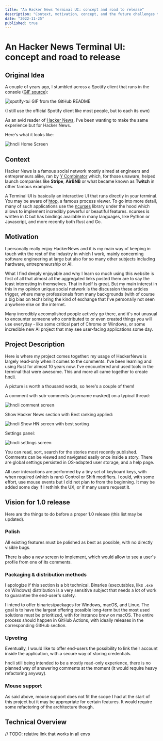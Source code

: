 ```yaml
---
title: "An Hacker News Terminal UI: concept and road to release"
description: "Context, motivation, concept, and the future challenges to come for a 1.0 release."
date: "2022-11-25"
published: true
---
```


# An Hacker News Terminal UI: concept and road to release

## Original Idea

A couple of years ago, I stumbled across a Spotify client that runs in the console ([GIF source](https://github.com/Rigellute/spotify-tui)):

![spotify-tui GIF from the GitHub README](/hncli/spotify-tui.gif)

(I still use the official Spotify client like most people, but to each its own)

As an avid reader of [Hacker News](https://news.ycombinator.com/), I've been wanting to make the same experience but for Hacker News.

Here's what it looks like:

![hncli Home Screen](/hncli/home.png)

## Context

Hacker News is a famous social network mostly aimed at engineers and entrepreneurs alike, ran by [Y Combinator](https://www.ycombinator.com/) which, for those unaware, helped launch companies like **Stripe**, **AirBNB** or what became known as **Twitch** in other famous examples.

A Terminal UI is basically an interactive UI that runs directly in your terminal. You may be aware of [htop](https://htop.dev/), a famous process viewer. To go into more detail, many of such applications use the [ncurses](https://invisible-island.net/ncurses/) library under the hood which allows to implement incredibly powerful or beautiful features. ncurses is written in C but has bindings available in many languages, like Python or Javascript, and more recently both Rust and Go.

## Motivation

I personally really enjoy HackerNews and it is my main way of keeping in touch with the rest of the industry in which I work, mainly concerning software engineering at large but also for so many other subjects including hardware, entrepreneurship or AI.

What I find deeply enjoyable and why I learn so much using this website is first of all that almost all the aggregated links posted them are to say the least interesting in themselves. That in itself is great. But my main interest in this in my opinion unique social network is the discussion these articles trigger, where many professionals from many backgrounds (with of course a big bias on tech) bring the kind of exchange that I've personally not seen anywhere else on the internet.

Many incredibly accomplished people actively go there, and it's not unusual to encounter someone who contributed to or even created things you will use everyday - like some critical part of Chrome or Windows, or some incredible new AI project that may see user-facing applications some day.

## Project Description

Here is where my project comes together: my usage of HackerNews is largely read-only when it comes to the comments. I've been learning and using Rust for almost 10 years now. I've encountered and used tools in the terminal that were awesome. This and more all came together to create [hncli](https://github.com/pierreyoda/hncli).

A picture is worth a thousand words, so here's a couple of them!

A comment with sub-comments (username masked) on a typical thread:

![hncli comment screen](/hncli/comment-example.png)

Show Hacker News section with Best ranking applied:

![hncli Show HN screen with best sorting](/hncli/show-hn-best-ranking.png)

Settings panel:

![hncli settings screen](/hncli/settings.png)

You can read, sort, search for the stories most recently published. Comments can be viewed and navigated easily once inside a story. There are global settings persisted in OS-adapted user storage, and a help page.

All user interactions are performed by a tiny set of keyboard keys, with when required (which is rare) Control or Shift modifiers. I could, with some effort, use mouse events but I did not plan to from the beginning. It may be added some day if I rethink the UX, or if many users request it.

## Vision for 1.0 release

Here are the things to do before a proper 1.0 release (this list may be updated).

### Polish

All existing features must be polished as best as possible, with no directly visible bugs.

There is also a new screen to implement, which would allow to see a user's profile from one of its comments.

### Packaging & distribution methods

I apologize if this section is a bit technical. Binaries (executables, like `.exe` on Windows) distribution is a very sensitive subject that needs a lot of work to guarantee the end-user's safety.

I intend to offer binaries/packages for Windows, macOS, and Linux. The goal is to have the largest offering possible long-term but the most used solutions must be prioritized, with for instance brew on macOS.
The entire process should happen in GitHub Actions, with ideally releases in the corresponding GitHub section.

### Upvoting

Eventually, I would like to offer end-users the possibility to link their account inside the application, with a secure way of storing credentials.

hncli still being intended to be a mostly read-only experience, there is no planned way of answering comments at the moment (it would require heavy refactoring anyway).

### Mouse support

As said above, mouse support does not fit the scope I had at the start of this project but it may be appropriate for certain features. It would require some refactoring of the architecture though.

## Technical Overview

// TODO: relative link that works in all envs
